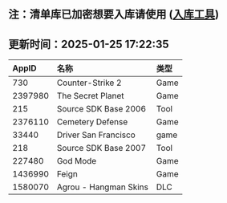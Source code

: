 ## 注：清单库已加密想要入库请使用 ([入库工具](https://github.com/BlankTMing/ManifestAutoUpdate/releases))

## 更新时间：2025-01-25 17:22:35
| AppID | 名称 | 类型  |
| :-------------------- | :----------------------------- | :----------- |
| 730 | Counter-Strike 2| Game |
| 2397980 | The Secret Planet| Game |
| 215 | Source SDK Base 2006| Tool |
| 2376110 | Cemetery Defense| Game |
| 33440 | Driver San Francisco| game |
| 218 | Source SDK Base 2007| Tool |
| 227480 | God Mode| Game |
| 1436990 | Feign| Game |
| 1580070 | Agrou - Hangman Skins| DLC |
